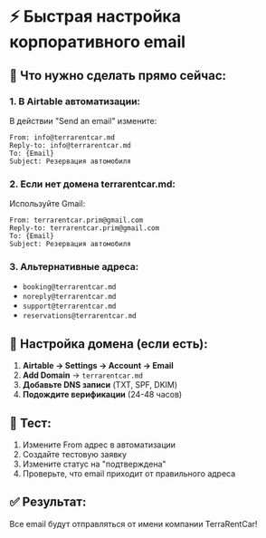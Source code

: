 # ⚡ Быстрая настройка корпоративного email

## 🎯 Что нужно сделать прямо сейчас:

### 1. **В Airtable автоматизации:**

В действии "Send an email" измените:

```
From: info@terrarentcar.md
Reply-to: info@terrarentcar.md
To: {Email}
Subject: Резервация автомобиля
```

### 2. **Если нет домена terrarentcar.md:**

Используйте Gmail:

```
From: terrarentcar.prim@gmail.com
Reply-to: terrarentcar.prim@gmail.com
To: {Email}
Subject: Резервация автомобиля
```

### 3. **Альтернативные адреса:**

- `booking@terrarentcar.md`
- `noreply@terrarentcar.md`
- `support@terrarentcar.md`
- `reservations@terrarentcar.md`

## 🔧 Настройка домена (если есть):

1. **Airtable → Settings → Account → Email**
2. **Add Domain** → `terrarentcar.md`
3. **Добавьте DNS записи** (TXT, SPF, DKIM)
4. **Подождите верификации** (24-48 часов)

## 🧪 Тест:

1. Измените From адрес в автоматизации
2. Создайте тестовую заявку
3. Измените статус на "подтверждена"
4. Проверьте, что email приходит от правильного адреса

## ✅ Результат:

Все email будут отправляться от имени компании TerraRentCar!
